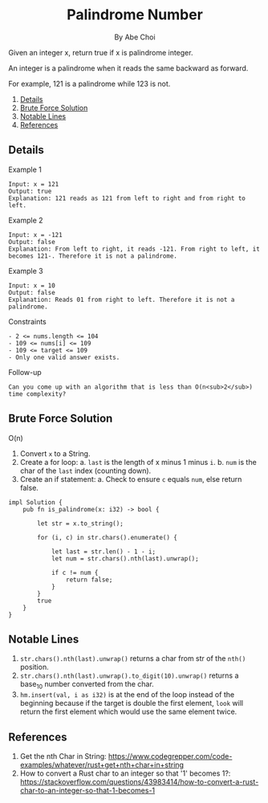 <div align="center">
<h1>Palindrome Number</h1>
<p>By Abe Choi</p>
</div>

<p>
Given an integer x, return true if x is palindrome integer.

An integer is a palindrome when it reads the same backward as forward.

For example, 121 is a palindrome while 123 is not.
</p>

1.  [Details](#details)
2.  [Brute Force Solution](#brute-force-solution)
3.  [Notable Lines](#notable-lines)
4.  [References](#references)


## Details

Example 1
```
Input: x = 121
Output: true
Explanation: 121 reads as 121 from left to right and from right to left.
```

Example 2
```
Input: x = -121
Output: false
Explanation: From left to right, it reads -121. From right to left, it becomes 121-. Therefore it is not a palindrome.
```

Example 3
```
Input: x = 10
Output: false
Explanation: Reads 01 from right to left. Therefore it is not a palindrome.
```

Constraints
```
- 2 <= nums.length <= 104
- 109 <= nums[i] <= 109
- 109 <= target <= 109
- Only one valid answer exists.
```

Follow-up
```
Can you come up with an algorithm that is less than O(n<sub>2</sub>) time complexity?
```

## Brute Force Solution

O(n)

1. Convert `x` to a String.
2. Create a for loop:
   a. `last` is the length of x minus 1 minus `i`. 
   b. `num` is the char of the `last` index (counting down).
3. Create an if statement:
   a. Check to ensure `c` equals `num`, else return false.

```
impl Solution {
    pub fn is_palindrome(x: i32) -> bool {

        let str = x.to_string();

        for (i, c) in str.chars().enumerate() {

            let last = str.len() - 1 - i;
            let num = str.chars().nth(last).unwrap();
    
            if c != num {
                return false;
            }
        }
        true
    }
}
```

## Notable Lines

1. `str.chars().nth(last).unwrap()` returns a char from str of the `nth()` position.
2. `str.chars().nth(last).unwrap().to_digit(10).unwrap()` returns a base<sub>10</sub> number converted from the char.
2. `hm.insert(val, i as i32)` is at the end of the loop instead of the beginning because if the target is double the first element, `look` will return the first element which would use the same element twice.

## References

1. Get the nth Char in String:
https://www.codegrepper.com/code-examples/whatever/rust+get+nth+char+in+string
2. How to convert a Rust char to an integer so that '1' becomes 1?:
https://stackoverflow.com/questions/43983414/how-to-convert-a-rust-char-to-an-integer-so-that-1-becomes-1